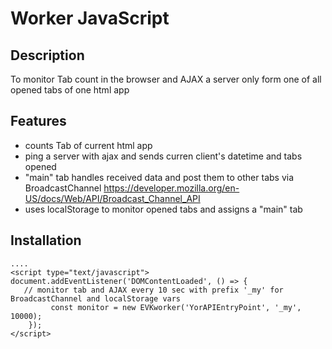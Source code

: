 # Worker JavaScript

## Description
To monitor Tab count in the browser and AJAX a server only form one of all opened tabs of one html app

## Features
- counts Tab of current html app
- ping a server with ajax and sends curren client's datetime and tabs opened
- "main" tab handles received data and post them to other tabs via BroadcastChannel https://developer.mozilla.org/en-US/docs/Web/API/Broadcast_Channel_API
- uses localStorage to monitor opened tabs and assigns a "main" tab

## Installation
```<script type="text/javascript" src="evkworker.js"></script>
....
<script type="text/javascript">
document.addEventListener('DOMContentLoaded', () => {
   // monitor tab and AJAX every 10 sec with prefix '_my' for BroadcastChannel and localStorage vars
		 const monitor = new EVKworker('YorAPIEntryPoint', '_my', 10000);
	});
</script>

